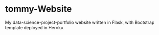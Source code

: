 # tommy-Website

My data-science-project-portfolio website written in Flask, with Bootstrap template deployed in Heroku. 
